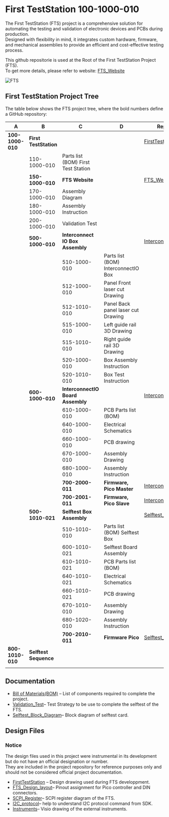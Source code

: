 # First TestStation  100-1000-010

The First TestStation (FTS) project is a comprehensive solution for automating the testing and validation of electronic devices and PCBs during production.<br>
Designed with flexibility in mind, it integrates custom hardware, firmware, and mechanical assemblies to provide an efficient and cost-effective testing process.<br>

This github repositorie is used at the Root of the First TestStation Project (FTS). <br>
To get more details, please refer to website: [FTS_Website](https://dlock8.github.io/FTS_Website/) <br>



 ![FTS](https://github.com/dlock8/FirstTestSation/blob/main/DOC/image/FirstTestStation.png)



## First TestStation Project Tree

The table below shows the FTS project tree, where the bold numbers define a GitHub repository:

| A| B | C | D| Repositorie |
|-----------------|------------------------|------------------------------------------|-----------------|----
| **100-1000-010**| **First TestStation**                   |                                           ||[FirstTestStation](https://github.com/dlock8/FirstTestStation)                              
|                 | 110-1000-010                            | Parts list (BOM) First Test Station       |      
|                 |**150-1000-010**                         | **FTS Website**                           ||[FTS_Website](https://github.com/dlock8/FTS_Website) 
|                 | 170-1000-010                            | Assembly Diagram                          |       
|                 | 180-1000-010                            | Assembly Instruction                      | 
|                 | 200-1000-010                            | Validation Test                           |
|| **500-1000-010**| **Interconnect IO Box Assembly**        |                                          |[InterconnectIO_Box](https://github.com/dlock8/InterconnectIO_Box)
||                 | 510-1000-010                            | Parts list (BOM) InterconnectIO Box      |
||                 | 512-1000-010                            | Panel Front laser cut Drawing            |
||                 | 512-1010-010                            | Panel Back panel laser cut Drawing       |
||                 | 515-1000-010                            | Left guide rail 3D Drawing               |
||                 | 515-1010-010                            | Right guide rail 3D Drawing              |
||                 | 520-1000-010                            | Box Assembly Instruction                 |
||                 | 520-1010-010                            | Box Test Instruction                     |
|| **600-1000-010**| **InterconnectIO Board Assembly**       |                                          |[InterconnectIO_Board](https://github.com/dlock8/InterconnectIO_Board)
||                 | 610-1000-010                            | PCB Parts list (BOM)                     |
||                 | 640-1000-010                            | Electrical Schematics                    |
||                 | 660-1000-010                            | PCB drawing                              |
||                 | 670-1000-010                            | Assembly Drawing                         |
||                 | 680-1000-010                            | Assembly Instruction                     |
||                 | **700-2000-011**                        | **Firmware, Pico Master**                |[InterconnectIO_Master](https://github.com/dlock8/InterconnectIO_Master)
||                 | **700-2001-011**                        | **Firmware, Pico Slave**                 |[InterconnectIO_Slave](https://github.com/dlock8/InterconnectIO_Slave)
|| **500-1010-021**| **Selftest Box Assembly**               |                                          |[Selftest_board](https://github.com/dlock8/Selftest_Board)
||                 | 510-1010-010                            | Parts list (BOM) Selftest Box            |
||                 | 600-1010-021                            | Selftest Board Assembly                  |
||                 | 610-1010-021                            | PCB Parts list (BOM)                     |
||                 | 640-1010-021                            | Electrical Schematics                    |
||                 | 660-1010-021                            | PCB drawing                              |
||                 | 670-1010-010                            | Assembly Drawing                         |
||                 | 680-1020-010                            | Assembly Instruction                     |
||                 | **700-2010-011**                        | **Firmware Pico**                        |[Selftest_code](https://github.com/dlock8/Selftest_code)
| **800-1010-010** | **Selftest Sequence**         |                                          |
| | | |


## Documentation
- [Bill of Materials(BOM)](pdf/BOM_First_TestStationx_110-1000.pdf) – List of components required to complete the project.
- [Validation_Test](pdf/Validation_Test_200-1000.pdf)– Test Strategy to be use to complete the selftest of the FTS.
- [Selftest_Block_Diagram](pdf/Selftest_Block_Diagram.pdf)– Block diagram of selftest card.

## Design Files 

### Notice

The design files used in this project were instrumental in its development but do not have an official designation or number. <br>
They are included in the project repository for reference purposes only and should not be considered official project documentation.

- [FirstTestStation](DOC/FirstTestStation.vsdx) – Design drawing used during FTS developpment.
- [FTS_Design_layout](DOC/FTS_Design_layout.ods)– Pinout assignment for Pico controller and DIN connectors.
- [SCPI_Register](DOC/SCPI_Register.vsdx)– SCPI register diagram of the FTS.
- [I2C_protocol](DOC/I2C_protocol.ods)– help to understand I2C protocol command from SDK.
- [Instruments](DOC/Instruments.vsdx)– Visio drawing of the external instruments.




